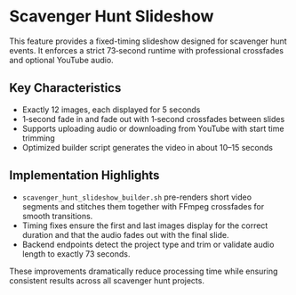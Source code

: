 # Scavenger Hunt Slideshow

This feature provides a fixed-timing slideshow designed for scavenger hunt events.
It enforces a strict 73‑second runtime with professional crossfades and optional
YouTube audio.

## Key Characteristics

- Exactly 12 images, each displayed for 5 seconds
- 1‑second fade in and fade out with 1‑second crossfades between slides
- Supports uploading audio or downloading from YouTube with start time trimming
- Optimized builder script generates the video in about 10–15 seconds

## Implementation Highlights

- `scavenger_hunt_slideshow_builder.sh` pre-renders short video segments and
  stitches them together with FFmpeg crossfades for smooth transitions.
- Timing fixes ensure the first and last images display for the correct
duration and that the audio fades out with the final slide.
- Backend endpoints detect the project type and trim or validate audio length to
  exactly 73 seconds.

These improvements dramatically reduce processing time while ensuring consistent
results across all scavenger hunt projects.

